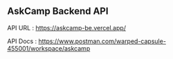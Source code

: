 ## AskCamp Backend API

API URL : https://askcamp-be.vercel.app/

API Docs : https://www.postman.com/warped-capsule-455001/workspace/askcamp